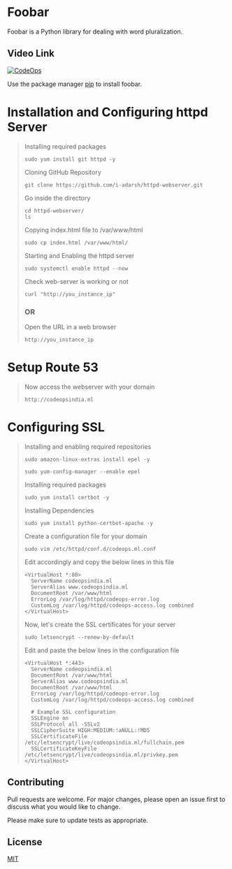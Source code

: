 # Foobar

Foobar is a Python library for dealing with word pluralization.

## Video Link

[![CodeOps](https://img.youtube.com/vi/wRGM0t-yDro/0.jpg)](https://www.youtube.com/watch?v=wRGM0t-yDro)

Use the package manager [pip](https://pip.pypa.io/en/stable/) to install foobar.

# Installation and Configuring httpd Server

>Installing required packages
>
>```
>sudo yum install git httpd -y
>```
>
>Cloning GitHub Repository
>```
>git clone https://github.com/i-adarsh/httpd-webserver.git
>```
>
>Go inside the directory
>```
>cd httpd-webserver/
>ls
>```
>
>Copying index.html file to /var/www/html
>```
>sudo cp index.html /var/www/html/
>```
>Starting and Enabling the httpd server
>```
>sudo systemctl enable httpd --now
>```
>Check web-server is working or not
>```
>curl "http://you_instance_ip"
>```
>### OR
>
>Open the URL in a web browser
>```
>http://you_instance_ip
>```
>

# Setup Route 53

>Now access the webserver with your domain
>```
>http://codeopsindia.ml
>```



# Configuring SSL

>Installing and enabling required repositories
>
>```
>sudo amazon-linux-extras install epel -y
>
>sudo yum-config-manager --enable epel
>```
>Installing required packages
>```
>sudo yum install certbot -y
>```
>Installing Dependencies
>
>```
>sudo yum install python-certbot-apache -y
>```
>
>Create a configuration file for your domain
>```
>sudo vim /etc/httpd/conf.d/codeops.ml.conf
>```
>Edit accordingly and copy the below lines in this file
>```
><VirtualHost *:80>
 >   ServerName codeopsindia.ml
 >   ServerAlias www.codeopsindia.ml
 >   DocumentRoot /var/www/html
 >   ErrorLog /var/log/httpd/codeops-error.log
 >   CustomLog /var/log/httpd/codeops-access.log combined
></VirtualHost>
>```
>
>Now, let's create the SSL certificates for your server
>```
>sudo letsencrypt --renew-by-default
>```
>
>Edit and paste the below lines in the configuration file
>
>```
><VirtualHost *:443>
 >   ServerName codeopsindia.ml
 >   DocumentRoot /var/www/html
 >   ServerAlias www.codeopsindia.ml
 >   DocumentRoot /var/www/html
 >   ErrorLog /var/log/httpd/codeops-error.log
 >   CustomLog /var/log/httpd/codeops-access.log combined
 >
 >   # Example SSL configuration
 >   SSLEngine on
 >   SSLProtocol all -SSLv2
 >   SSLCipherSuite HIGH:MEDIUM:!aNULL:!MD5
 >   SSLCertificateFile /etc/letsencrypt/live/codeopsindia.ml/fullchain.pem
 >   SSLCertificateKeyFile /etc/letsencrypt/live/codeopsindia.ml/privkey.pem
> </VirtualHost>
>```

## Contributing
Pull requests are welcome. For major changes, please open an issue first to discuss what you would like to change.

Please make sure to update tests as appropriate.

## License
[MIT](https://choosealicense.com/licenses/mit/)
